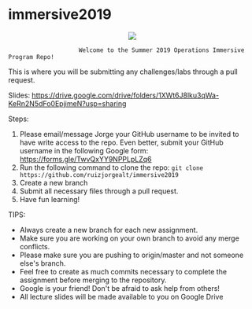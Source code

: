 # immersive2019

<p align="center">
  <img src="https://jorgearuiz.net/wp-content/uploads/2019/06/metalab.png" />
</p>

                        Welcome to the Summer 2019 Operations Immersive Program Repo!

This is where you will be submitting any challenges/labs through a pull request.

Slides: https://drive.google.com/drive/folders/1XWt6J8lku3qWa-KeRn2N5dFo0EpjimeN?usp=sharing

Steps:
1. Please email/message Jorge your GitHub username to be invited to have write access to the repo. Even better, submit your GitHub username in the following Google form: https://forms.gle/TwvQxYY9NPPLpLZq6
2. Run the following command to clone the repo: ```git clone https://github.com/ruizjorgealt/immersive2019```
3. Create a new branch 
4. Submit all necessary files through a pull request.
5. Have fun learning!

TIPS:
* Always create a new branch for each new assignment.
* Make sure you are working on your own branch to avoid any merge conflicts.
* Please make sure you are pushing to origin/master and not someone else's branch.
* Feel free to create as much commits necessary to complete the assignment before merging to the repository.
* Google is your friend! Don't be afraid to ask help from others! 
* All lecture slides will be made available to you on Google Drive
